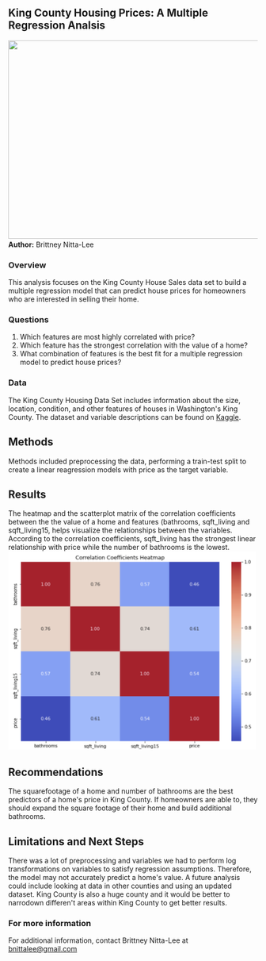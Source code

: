 ## King County Housing Prices: A Multiple Regression Analsis
<img src="https://github.com/bnittalee/KC-Housing-Price-Project/blob/main/Images/stephen-plopper-UmEYn_GYqFo-unsplash.jpg" width="1000" height="400">
<b>Author:</b> Brittney Nitta-Lee 

### Overview
This analysis focuses on the King County House Sales data set to build a multiple regression model that can predict house prices for homeowners who are interested in selling their home. 

### Questions
1. Which features are most highly correlated with price?
2. Which feature has the strongest correlation with the value of a home?
3. What combination of features is the best fit for a multiple regression model to predict house prices?

### Data
The King County Housing Data Set includes information about the size, location, condition, and other features of houses in Washington's King County. The dataset and variable descriptions can be found on <a href ="https://www.kaggle.com/harlfoxem/housesalesprediction">Kaggle</a>.

## Methods
Methods included preprocessing the data, performing a train-test split to create a linear reagression models with price as the target variable.

## Results
The heatmap and the scatterplot matrix of the correlation coefficients between the the value of a home and features (bathrooms, sqft_living and sqft_living15, helps visualize the relationships between the variables. According to the correlation coefficients, sqft_living has the strongest linear relationship with price while the number of bathrooms is the lowest.
<img src="https://github.com/bnittalee/KC-Housing-Price-Project/blob/main/Images/heat-map.png" width="500" height="400">

## Recommendations 
The squarefootage of a home and number of bathrooms are the best predictors of a home's price in King County. If homeowners are able to, they should expand the square footage of their home and build additional bathrooms. 

## Limitations and Next Steps
There was a lot of preprocessing and variables we had to perform log transformations on variables to satisfy regression assumptions. Therefore, the model may not accurately predict a home's value. A future analysis could include looking at data in other counties and using an updated dataset. King County is also a huge county and it would be better to narrodown differen't areas within King County to get better results.

### For more information
For additional information, contact Brittney Nitta-Lee at bnittalee@gmail.com 
